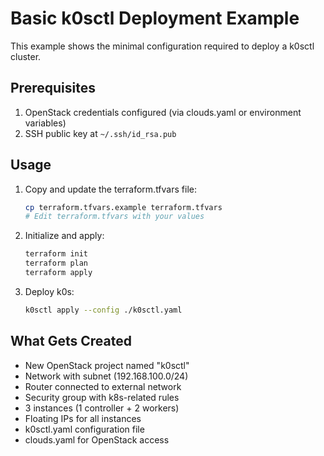 # Basic k0sctl Deployment Example

This example shows the minimal configuration required to deploy a k0sctl cluster.

## Prerequisites

1. OpenStack credentials configured (via clouds.yaml or environment variables)
2. SSH public key at `~/.ssh/id_rsa.pub`

## Usage

1. Copy and update the terraform.tfvars file:
   ```bash
   cp terraform.tfvars.example terraform.tfvars
   # Edit terraform.tfvars with your values
   ```

2. Initialize and apply:
   ```bash
   terraform init
   terraform plan
   terraform apply
   ```

3. Deploy k0s:
   ```bash
   k0sctl apply --config ./k0sctl.yaml
   ```

## What Gets Created

- New OpenStack project named "k0sctl"
- Network with subnet (192.168.100.0/24)
- Router connected to external network
- Security group with k8s-related rules
- 3 instances (1 controller + 2 workers)
- Floating IPs for all instances
- k0sctl.yaml configuration file
- clouds.yaml for OpenStack access